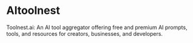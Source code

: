 # AItoolnest
Toolnest.ai: An AI tool aggregator offering free and premium AI prompts, tools, and resources for creators, businesses, and developers.
